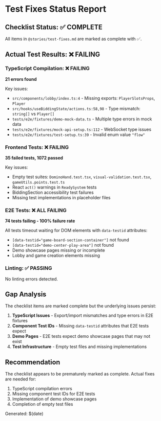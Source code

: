 # Test Fixes Status Report

## Checklist Status: ✅ COMPLETE
All items in `@stories/test-fixes.md` are marked as complete with ✅.

## Actual Test Results: ❌ FAILING

### TypeScript Compilation: ❌ FAILING
**21 errors found**

Key issues:
- `src/components/lobby/index.ts:4` - Missing exports: `PlayerSlotsProps`, `Player`
- `src/hooks/useBiddingState/actions.ts:58,98` - Type mismatch: `string[]` vs `Player[]`
- `tests/e2e/fixtures/demo-mock-data.ts` - Multiple type errors in mock data
- `tests/e2e/fixtures/mock-api-setup.ts:112` - WebSocket type issues
- `tests/e2e/fixtures/test-setup.ts:39` - Invalid enum value `"flow"`

### Frontend Tests: ❌ FAILING
**35 failed tests, 1072 passed**

Key issues:
- Empty test suites: `DominoHand.test.tsx`, `visual-validation.test.tsx`, `gameUtils.points.test.ts`
- React `act()` warnings in `ReadySystem` tests
- BiddingSection accessibility test failures
- Missing test implementations in placeholder files

### E2E Tests: ❌ ALL FAILING
**74 tests failing - 100% failure rate**

All tests timeout waiting for DOM elements with `data-testid` attributes:
- `[data-testid="game-board-section-container"]` not found
- `[data-testid="demo-center-play-area"]` not found  
- Demo showcase pages missing or incomplete
- Lobby and game creation elements missing

### Linting: ✅ PASSING
No linting errors detected.

## Gap Analysis

The checklist items are marked complete but the underlying issues persist:

1. **TypeScript Issues** - Export/import mismatches and type errors in E2E fixtures
2. **Component Test IDs** - Missing `data-testid` attributes that E2E tests expect
3. **Demo Pages** - E2E tests expect demo showcase pages that may not exist
4. **Test Infrastructure** - Empty test files and missing implementations

## Recommendation

The checklist appears to be prematurely marked as complete. Actual fixes are needed for:
1. TypeScript compilation errors
2. Missing component test IDs for E2E tests
3. Implementation of demo showcase pages
4. Completion of empty test files

Generated: $(date)